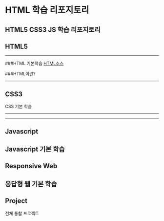 # HTML 학습 리포지토리

HTML5 CSS3 JS  학습 리포지토리
------

## HTML5
---------

###HTML 기본학습
[HTML소스](https://github.com/ochestra365/StudyHtml/commit/618af8c5506ef33f343b949f329e45090306bc5f)

###HTML이란?

-----------

## CSS3
CSS 기본 학습

-----------
--------------
## Javascript
Javascript 기본 학습
------------

## Responsive Web
응답형 웹 기본 학습
-----------

## Project
전체 통합 프로젝트


